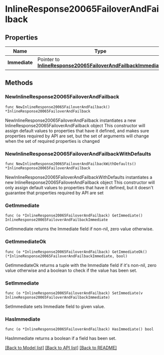 # InlineResponse20065FailoverAndFailback

## Properties

Name | Type | Description | Notes
------------ | ------------- | ------------- | -------------
**Immediate** | Pointer to [**InlineResponse20065FailoverAndFailbackImmediate**](InlineResponse20065FailoverAndFailbackImmediate.md) |  | [optional] 

## Methods

### NewInlineResponse20065FailoverAndFailback

`func NewInlineResponse20065FailoverAndFailback() *InlineResponse20065FailoverAndFailback`

NewInlineResponse20065FailoverAndFailback instantiates a new InlineResponse20065FailoverAndFailback object
This constructor will assign default values to properties that have it defined,
and makes sure properties required by API are set, but the set of arguments
will change when the set of required properties is changed

### NewInlineResponse20065FailoverAndFailbackWithDefaults

`func NewInlineResponse20065FailoverAndFailbackWithDefaults() *InlineResponse20065FailoverAndFailback`

NewInlineResponse20065FailoverAndFailbackWithDefaults instantiates a new InlineResponse20065FailoverAndFailback object
This constructor will only assign default values to properties that have it defined,
but it doesn't guarantee that properties required by API are set

### GetImmediate

`func (o *InlineResponse20065FailoverAndFailback) GetImmediate() InlineResponse20065FailoverAndFailbackImmediate`

GetImmediate returns the Immediate field if non-nil, zero value otherwise.

### GetImmediateOk

`func (o *InlineResponse20065FailoverAndFailback) GetImmediateOk() (*InlineResponse20065FailoverAndFailbackImmediate, bool)`

GetImmediateOk returns a tuple with the Immediate field if it's non-nil, zero value otherwise
and a boolean to check if the value has been set.

### SetImmediate

`func (o *InlineResponse20065FailoverAndFailback) SetImmediate(v InlineResponse20065FailoverAndFailbackImmediate)`

SetImmediate sets Immediate field to given value.

### HasImmediate

`func (o *InlineResponse20065FailoverAndFailback) HasImmediate() bool`

HasImmediate returns a boolean if a field has been set.


[[Back to Model list]](../README.md#documentation-for-models) [[Back to API list]](../README.md#documentation-for-api-endpoints) [[Back to README]](../README.md)


